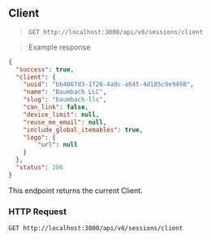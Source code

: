 ## Client

> `GET http://localhost:3000/api/v6/sessions/client`

> Example response

```json
{
  "success": true,
  "client": {
    "uuid": "bb4867d3-1f26-4a0c-a645-4d185c9e9498",
    "name": "Baumbach LLC",
    "slug": "baumbach-llc",
    "can_link": false,
    "device_limit": null,
    "reuse_me_email": null,
    "include_global_itemables": true,
    "logo": {
        "url": null
    }
  },
  "status": 200
}
```

This endpoint returns the current Client.

### HTTP Request

`GET http://localhost:3000/api/v6/sessions/client`
